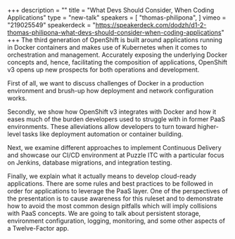 +++
description = ""
title = "What Devs Should Consider, When Coding Applications"
type = "new-talk"
speakers = [
        "thomas-philipona",
]
vimeo = "219025549"
speakerdeck = "https://speakerdeck.com/dodzh/d1-2-thomas-philipona-what-devs-should-consider-when-coding-applications"
+++
The third generation of OpenShift is built around applications running in Docker containers
and makes use of Kubernetes when it comes to orchestration and management. Accurately
exposing the underlying Docker concepts and, hence, facilitating the composition of
applications, OpenShift v3 opens up new prospects for both operations and development.

First of all, we want to discuss challenges of Docker in a production environment and
brush-up how deployment and network configuration works.

Secondly, we show how OpenShift v3 integrates with Docker and how it eases much of the
burden developers used to struggle with in former PaaS environments. These alleviations
allow developers to turn toward higher-level tasks like deployment automation or container
building.

Next, we examine different approaches to implement Continuous Delivery and showcase our
CI/CD environment at Puzzle ITC with a particular focus on Jenkins, database migrations,
and integration testing.

Finally, we explain what it actually means to develop cloud-ready applications. There are
some rules and best practices to be followed in order for applications to leverage the
PaaS layer. One of the perspectives of the presentation is to cause awareness for this
ruleset and to demonstrate how to avoid the most common design pitfalls which will imply
collisions with PaaS concepts. We are going to talk about persistent storage, environment
configuration, logging, monitoring, and some other aspects of a Twelve-Factor app.